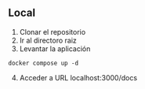 ## Local

1. Clonar el repositorio
2. Ir al directoro raiz
3. Levantar la aplicación
```
docker compose up -d
```
4. Acceder a URL localhost:3000/docs
